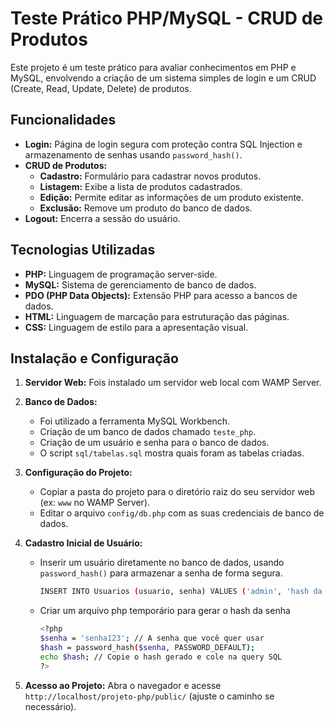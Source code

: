 # Teste Prático PHP/MySQL - CRUD de Produtos

Este projeto é um teste prático para avaliar conhecimentos em PHP e MySQL, envolvendo a criação de um sistema simples de login e um CRUD (Create, Read, Update, Delete) de produtos.

## Funcionalidades

* **Login:**  Página de login segura com proteção contra SQL Injection e armazenamento de senhas usando `password_hash()`.
* **CRUD de Produtos:**
    * **Cadastro:**  Formulário para cadastrar novos produtos.
    * **Listagem:**  Exibe a lista de produtos cadastrados.
    * **Edição:**  Permite editar as informações de um produto existente.
    * **Exclusão:**  Remove um produto do banco de dados.
* **Logout:**  Encerra a sessão do usuário.

## Tecnologias Utilizadas

* **PHP:** Linguagem de programação server-side.
* **MySQL:** Sistema de gerenciamento de banco de dados.
* **PDO (PHP Data Objects):**  Extensão PHP para acesso a bancos de dados.
* **HTML:** Linguagem de marcação para estruturação das páginas.
* **CSS:**  Linguagem de estilo para a apresentação visual.

## Instalação e Configuração

1. **Servidor Web:** Fois instalado um servidor web local com WAMP Server.
   
2. **Banco de Dados:**
    * Foi utilizado a ferramenta MySQL Workbench.
    * Criação de um banco de dados chamado `teste_php`.
    * Criação de um usuário e senha para o banco de dados.
    * O script `sql/tabelas.sql` mostra quais foram as tabelas criadas.

3. **Configuração do Projeto:**
    * Copiar a pasta do projeto para o diretório raiz do seu servidor web (ex: `www` no WAMP Server).
    * Editar o arquivo `config/db.php` com as suas credenciais de banco de dados.

4. **Cadastro Inicial de Usuário:**
    * Inserir um usuário diretamente no banco de dados, usando `password_hash()` para armazenar a senha de forma segura.
       ```bash
       INSERT INTO Usuarios (usuario, senha) VALUES ('admin', 'hash da senha');
       ```
    * Criar um arquivo php temporário para gerar o hash da senha
       ```bash
       <?php
       $senha = 'senha123'; // A senha que você quer usar
       $hash = password_hash($senha, PASSWORD_DEFAULT);
       echo $hash; // Copie o hash gerado e cole na query SQL
       ?>
       ```

5. **Acesso ao Projeto:** Abra o navegador e acesse `http://localhost/projeto-php/public/` (ajuste o caminho se necessário).
